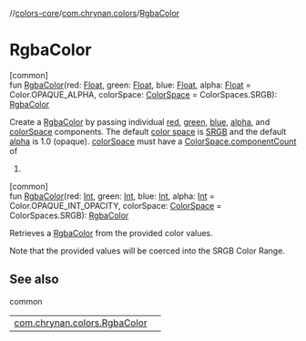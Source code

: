 //[colors-core](../../index.md)/[com.chrynan.colors](index.md)/[RgbaColor](-rgba-color.md)

# RgbaColor

[common]\
fun [RgbaColor](-rgba-color.md)(red: [Float](https://kotlinlang.org/api/latest/jvm/stdlib/kotlin/-float/index.html), green: [Float](https://kotlinlang.org/api/latest/jvm/stdlib/kotlin/-float/index.html), blue: [Float](https://kotlinlang.org/api/latest/jvm/stdlib/kotlin/-float/index.html), alpha: [Float](https://kotlinlang.org/api/latest/jvm/stdlib/kotlin/-float/index.html) = Color.OPAQUE_ALPHA, colorSpace: [ColorSpace](../com.chrynan.colors.space/-color-space/index.md) = ColorSpaces.SRGB): [RgbaColor](-rgba-color/index.md)

Create a [RgbaColor](-rgba-color/index.md) by passing individual [red](-rgba-color.md), [green](-rgba-color.md), [blue](-rgba-color.md), [alpha](-rgba-color.md), and [colorSpace](-rgba-color.md) components. The default [color space](../com.chrynan.colors.space/-color-space/index.md) is [SRGB](../com.chrynan.colors.space/-color-spaces/-s-r-g-b.md) and the default [alpha](-rgba-color.md) is 1.0 (opaque). [colorSpace](-rgba-color.md) must have a [ColorSpace.componentCount](../com.chrynan.colors.space/-color-space/component-count.md) of

1. 

[common]\
fun [RgbaColor](-rgba-color.md)(red: [Int](https://kotlinlang.org/api/latest/jvm/stdlib/kotlin/-int/index.html), green: [Int](https://kotlinlang.org/api/latest/jvm/stdlib/kotlin/-int/index.html), blue: [Int](https://kotlinlang.org/api/latest/jvm/stdlib/kotlin/-int/index.html), alpha: [Int](https://kotlinlang.org/api/latest/jvm/stdlib/kotlin/-int/index.html) = Color.OPAQUE_INT_OPACITY, colorSpace: [ColorSpace](../com.chrynan.colors.space/-color-space/index.md) = ColorSpaces.SRGB): [RgbaColor](-rgba-color/index.md)

Retrieves a [RgbaColor](-rgba-color/index.md) from the provided color values.

Note that the provided values will be coerced into the SRGB Color Range.

## See also

common

| | |
|---|---|
| [com.chrynan.colors.RgbaColor](-rgba-color/index.md) |  |
